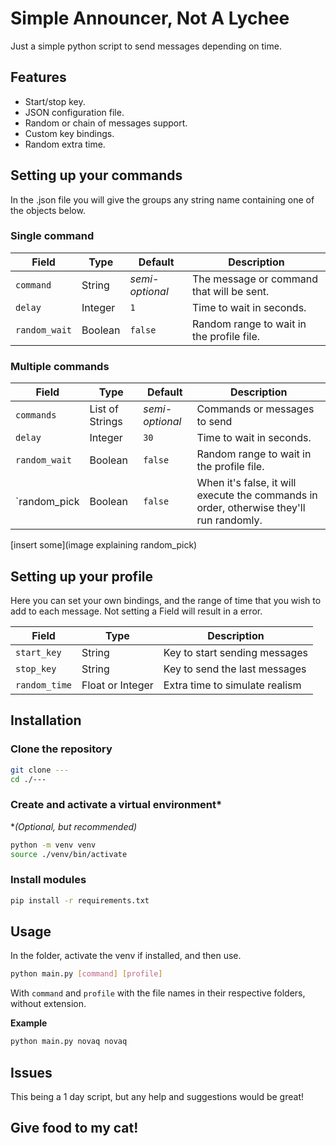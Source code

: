 # Simple Announcer, Not A Lychee
Just a simple python script to send messages depending on time.

## Features

- Start/stop key.
- JSON configuration file.
- Random or chain of messages support.
- Custom key bindings.
- Random extra time.

## Setting up your commands

In the .json file you will give the groups any string name containing one of the objects below.

### Single command

| Field | Type | Default |  Description |
| -- | -- | -- | -- |
| `command` | String | _semi-optional_ | The message or command that will be sent. |
| `delay` | Integer | `1` | Time to wait in seconds. |
| `random_wait` | Boolean | `false` | Random range to wait in the profile file. |

### Multiple commands

| Field | Type | Default | Description |
| -- | -- | -- | -- |
| `commands` | List of Strings | _semi-optional_ | Commands or messages to send |
| `delay` | Integer | `30` | Time to wait in seconds. |
| `random_wait` | Boolean | `false` | Random range to wait in the profile file. |
| `random_pick | Boolean | `false` | When it's false, it will execute the commands in order, otherwise they'll run randomly. |

[insert some](image explaining random_pick)

## Setting up your profile

Here you can set your own bindings, and the range of time that you wish to add to each message.
Not setting a Field will result in a error.

| Field | Type | Description |
| -- | -- | -- |
| `start_key` | String | Key to start sending messages |
| `stop_key` | String | Key to send the last messages |
| `random_time` | Float or Integer | Extra time to simulate realism |

## Installation

### Clone the repository
```bash
git clone ---
cd ./---
```

### Create and activate a virtual environment\*
\**(Optional, but recommended)*
```bash
python -m venv venv
source ./venv/bin/activate
```

### Install modules
```bash
pip install -r requirements.txt
```

## Usage

In the folder, activate the venv if installed, and then use.
```bash
python main.py [command] [profile]
```

With `command` and `profile` with the file names in their respective folders, without extension.

**Example**
```bash
python main.py novaq novaq
```

## Issues
This being a 1 day script, but any help and suggestions would be great!

## Give food to my cat!

<script type="text/javascript" src="https://cdnjs.buymeacoffee.com/1.0.0/button.prod.min.js" data-name="bmc-button" data-slug="Curant0" data-color="#5F7FFF" data-emoji="🐈" data-font="Lato" data-text="Support me!" data-outline-color="#000000" data-font-color="#ffffff" data-coffee-color="#FFDD00" ></script>

